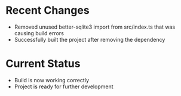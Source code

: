 # Recent Changes
- Removed unused better-sqlite3 import from src/index.ts that was causing build errors
- Successfully built the project after removing the dependency

# Current Status
- Build is now working correctly
- Project is ready for further development
